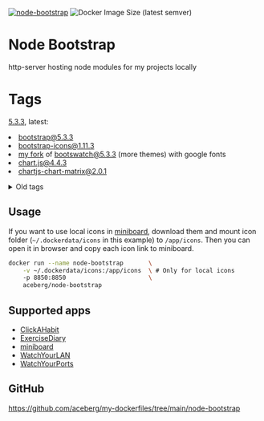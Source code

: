[![node-bootstrap](https://github.com/aceberg/my-dockerfiles/actions/workflows/node-bootstrap.yml/badge.svg)](https://github.com/aceberg/my-dockerfiles/actions/workflows/node-bootstrap.yml)
![Docker Image Size (latest semver)](https://img.shields.io/docker/image-size/aceberg/node-bootstrap)

# Node Bootstrap

http-server hosting node modules for my projects locally

# Tags

<a href="https://github.com/aceberg/my-dockerfiles/blob/main/node-bootstrap/Dockerfile-5.3.3">5.3.3</a>, latest:
    <li>bootstrap@5.3.3</li>
    <li>bootstrap-icons@1.11.3</li>
    <li><a href="https://github.com/aceberg/aceberg-bootswatch-fork">my fork</a> of bootswatch@5.3.3 (more themes) with google fonts</li>
    <li>chart.js@4.4.3</li>
    <li>chartjs-chart-matrix@2.0.1</li>

<details>
  <summary>Old tags</summary>
    <a href="https://github.com/aceberg/my-dockerfiles/blob/main/node-bootstrap/Dockerfile-5.3.2-a">5.3.2-a</a>:<br>
    <li>bootstrap@5.3.2</li>
    <li>bootstrap-icons@1.11.0</li>
    <li><a href="https://github.com/aceberg/aceberg-bootswatch-fork">my fork</a> of bootswatch@5.3.2 (more themes) with google fonts</li>
    <li>chart.js@4.4.1</li>
    <li>chartjs-chart-matrix@2.0.1</li>
    <a href="https://github.com/aceberg/my-dockerfiles/blob/main/node-bootstrap/Dockerfile-5.3.2">5.3.2</a>:<br>
    <li>bootstrap@5.3.2</li>
    <li>bootstrap-icons@1.11.0</li>
    <li>bootswatch@5.3.2 with google fonts</li>
    <a href="https://github.com/aceberg/my-dockerfiles/blob/main/node-bootstrap/Dockerfile-5.3.0">5.3.0</a>:<br>
    <li>bootstrap@5.3.0</li>
    <li>bootstrap-icons@1.10.5</li>
    <li>bootswatch@5.3.0 with google fonts</li>
</details>

## Usage
If you want to use local icons in [miniboard](https://github.com/aceberg/miniboard), download them and mount icon folder (`~/.dockerdata/icons` in this example) to `/app/icons`. Then you can open it in browser and copy each icon link to miniboard.
```sh
docker run --name node-bootstrap       \
    -v ~/.dockerdata/icons:/app/icons  \ # Only for local icons
    -p 8850:8850                       \
    aceberg/node-bootstrap
```

## Supported apps
- [ClickAHabit](https://github.com/aceberg/ClickAHabit)
- [ExerciseDiary](https://github.com/aceberg/ExerciseDiary)
- [miniboard](https://github.com/aceberg/miniboard)
- [WatchYourLAN](https://github.com/aceberg/WatchYourLAN)
- [WatchYourPorts](https://github.com/aceberg/WatchYourPorts)

## GitHub

https://github.com/aceberg/my-dockerfiles/tree/main/node-bootstrap
